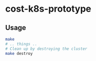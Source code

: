 # cost-k8s-prototype

## Usage
```bash
make
# .. things ..
# Clean up by destroying the cluster
make destroy
```
